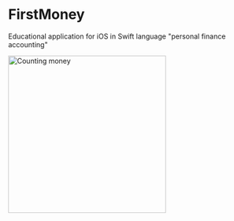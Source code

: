 # FirstMoney
Educational application for iOS in Swift language "personal finance accounting"

<img width="320" alt="Counting money" src="https://user-images.githubusercontent.com/74114011/165505715-f3953735-0653-48c7-9fa7-0666d8a25961.png">
